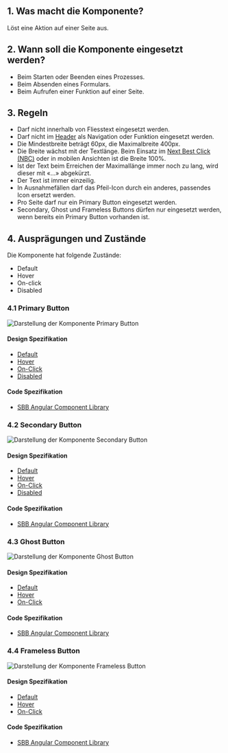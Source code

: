## 1. Was macht die Komponente?
Löst eine Aktion auf einer Seite aus.

## 2. Wann soll die Komponente eingesetzt werden? 
* Beim Starten oder Beenden eines Prozesses.
* Beim Absenden eines Formulars.
* Beim Aufrufen einer Funktion auf einer Seite.

## 3. Regeln
* Darf nicht innerhalb von Fliesstext eingesetzt werden.
* Darf nicht im [Header](https://digital.sbb.ch/de/modules/header) als Navigation oder Funktion eingesetzt werden.
* Die Mindestbreite beträgt 60px, die Maximalbreite 400px.
* Die Breite wächst mit der Textlänge. Beim Einsatz im [Next Best Click (NBC)](https://digital.sbb.ch/de/components/nbc) oder in mobilen Ansichten ist die Breite 100%.
* Ist der Text beim Erreichen der Maximallänge immer noch zu lang, wird dieser mit «\...» abgekürzt.
* Der Text ist immer einzeilig.
* In Ausnahmefällen darf das Pfeil-Icon durch ein anderes, passendes Icon ersetzt werden.
* Pro Seite darf nur ein Primary Button eingesetzt werden.
* Secondary, Ghost und Frameless Buttons dürfen nur eingesetzt werden, wenn bereits ein Primary Button vorhanden ist.

## 4. Ausprägungen und Zustände
Die Komponente hat folgende Zustände:
* Default
* Hover
* On-click
* Disabled

### 4.1 Primary Button
![Darstellung der Komponente Primary Button](https://raw.githubusercontent.com/sbb-design-systems/sbb-design-system/master/website/components/button/images/button_primary.png 'class: image')

#### Design Spezifikation
* [Default](https://sbb.invisionapp.com/d/main#/console/15744722/326883321/inspect) 
* [Hover](https://sbb.invisionapp.com/d/main#/console/15744722/326883322/inspect) 
* [On-Click](https://sbb.invisionapp.com/d/main#/console/15744722/326883323/inspect) 
* [Disabled](https://sbb.invisionapp.com/d/main#/console/15744722/326883324/inspect) 

#### Code Spezifikation
* [SBB Angular Component Library](https://sbb-angular.app.sbb.ch/latest/public/components/button)

### 4.2 Secondary Button
![Darstellung der Komponente Secondary Button](https://raw.githubusercontent.com/sbb-design-systems/sbb-design-system/master/website/components/button/images/button_secondary.png 'class: image')

#### Design Spezifikation
* [Default](https://sbb.invisionapp.com/d/main#/console/15744722/326896021/inspect) 
* [Hover](https://sbb.invisionapp.com/d/main#/console/15744722/326896022/inspect) 
* [On-Click](https://sbb.invisionapp.com/d/main#/console/15744722/326896023/inspect) 
* [Disabled](https://sbb.invisionapp.com/d/main#/console/15744722/326896024/inspect) 

#### Code Spezifikation
* [SBB Angular Component Library](https://sbb-angular.app.sbb.ch/latest/public/components/button)

### 4.3 Ghost Button
![Darstellung der Komponente Ghost Button](https://raw.githubusercontent.com/sbb-design-systems/sbb-design-system/master/website/components/button/images/button_ghost.png 'class: image')

#### Design Spezifikation
* [Default](https://sbb.invisionapp.com/d/main#/console/15744722/326896025/inspect) 
* [Hover](https://sbb.invisionapp.com/d/main#/console/15744722/326896026/inspect) 
* [On-Click](https://sbb.invisionapp.com/d/main#/console/15744722/326896027/inspect) 

#### Code Spezifikation
* [SBB Angular Component Library](https://sbb-angular.app.sbb.ch/latest/public/components/button)

### 4.4 Frameless Button
![Darstellung der Komponente Frameless Button](https://raw.githubusercontent.com/sbb-design-systems/sbb-design-system/master/website/components/button/images/button_frameless.png 'class: image')

#### Design Spezifikation
* [Default](https://sbb.invisionapp.com/d/main#/console/15744722/326896028/inspect) 
* [Hover](https://sbb.invisionapp.com/d/main#/console/15744722/326896029/inspect) 
* [On-Click](https://sbb.invisionapp.com/d/main#/console/15744722/326896030/inspect) 

#### Code Spezifikation
* [SBB Angular Component Library](https://sbb-angular.app.sbb.ch/latest/public/components/button)